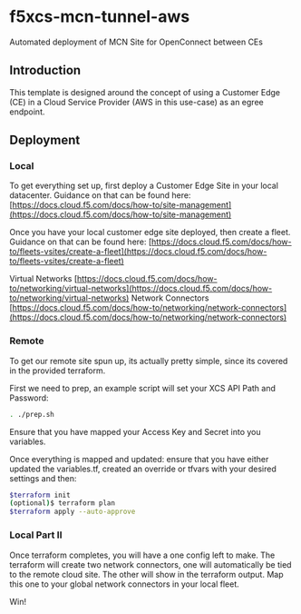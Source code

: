 # f5xcs-mcn-tunnel-aws

Automated deployment of MCN Site for OpenConnect between CEs

## Introduction

This template is designed around the concept of using a Customer Edge (CE) in a Cloud Service Provider (AWS in this use-case) as an egree endpoint.

## Deployment

### Local

To get everything set up, first deploy a Customer Edge Site in your local datacenter.  Guidance on that can be found here:  [https://docs.cloud.f5.com/docs/how-to/site-management](https://docs.cloud.f5.com/docs/how-to/site-management)

Once you have your local customer edge site deployed, then create a fleet.  Guidance on that can be found here:  [https://docs.cloud.f5.com/docs/how-to/fleets-vsites/create-a-fleet](https://docs.cloud.f5.com/docs/how-to/fleets-vsites/create-a-fleet)

Virtual Networks [https://docs.cloud.f5.com/docs/how-to/networking/virtual-networks](https://docs.cloud.f5.com/docs/how-to/networking/virtual-networks)
Network Connectors [https://docs.cloud.f5.com/docs/how-to/networking/network-connectors](https://docs.cloud.f5.com/docs/how-to/networking/network-connectors)

### Remote

To get our remote site spun up, its actually pretty simple, since its covered in the provided terraform.

First we need to prep, an example script will set your XCS API Path and Password:

```bash
. ./prep.sh
```

Ensure that you have mapped your Access Key and Secret into you variables.

Once everything is mapped and updated: ensure that you have either updated the variables.tf, created an override or tfvars with your desired settings and then:

```bash
$terraform init
(optional)$ terraform plan
$terraform apply --auto-approve
```

### Local Part II

Once terraform completes, you will have a one config left to make.  The terraform will create two network connectors, one will automatically be tied to the remote cloud site.  The other will show in the terraform output.  Map this one to your global network connectors in your local fleet.

Win!
